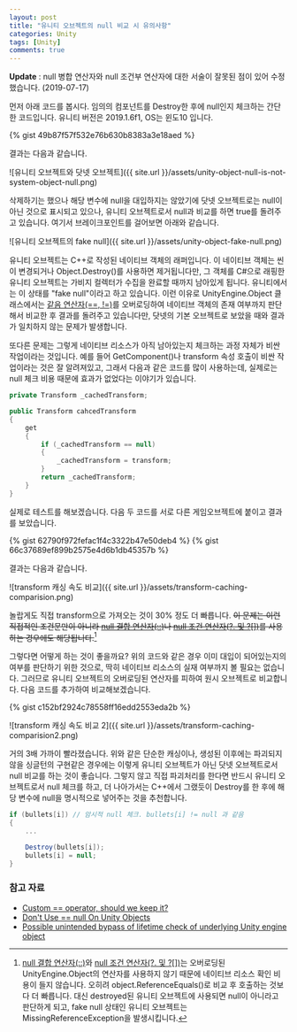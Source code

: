 ```yaml
---
layout: post
title: "유니티 오브젝트의 null 비교 시 유의사항"
categories: Unity
tags: [Unity]
comments: true
---
```


**Update** : null 병합 연산자와 null 조건부 연산자에 대한 서술이 잘못된 점이 있어 수정했습니다. (2019-07-17)

먼저 아래 코드를 봅시다. 임의의 컴포넌트를 Destroy한 후에 null인지 체크하는 간단한 코드입니다. 유니티 버전은 2019.1.6f1, OS는 윈도10 입니다.

{% gist 49b87f57f532e76b630b8383a3e18aed %}

결과는 다음과 같습니다.

![유니티 오브젝트와 닷넷 오브젝트]({{ site.url }}/assets/unity-object-null-is-not-system-object-null.png)

삭제하기는 했으나 해당 변수에 null을 대입하지는 않았기에 닷넷 오브젝트로는 null이 아닌 것으로 표시되고 있으나, 유니티 오브젝트로서 null과 비교를 하면 true를 돌려주고 있습니다. 여기서 브레이크포인트를 걸어보면 아래와 같습니다.

![유니티 오브젝트의 fake null]({{ site.url }}/assets/unity-object-fake-null.png)

유니티 오브젝트는 C++로 작성된 네이티브 객체의 래퍼입니다. 이 네이티브 객체는 씬이 변경되거나 Object.Destroy()를 사용하면 제거됩니다만, 그 객체를 C#으로 래핑한 유니티 오브젝트는 가비지 컬렉터가 수집을 완료할 때까지 남아있게 됩니다. 유니티에서는 이 상태를 "fake null"이라고 하고 있습니다. 이런 이유로 UnityEngine.Object 클래스에서는 [같음 연산자(==, !=)](https://docs.microsoft.com/ko-kr/dotnet/csharp/language-reference/operators/equality-operators)를 오버로딩하여 네이티브 객체의 존재 여부까지 판단해서 비교한 후 결과를 돌려주고 있습니다만, 닷넷의 기본 오브젝트로 보았을 때와 결과가 일치하지 않는 문제가 발생합니다.

또다른 문제는 그렇게 네이티브 리소스가 아직 남아있는지 체크하는 과정 자체가 비싼 작업이라는 것입니다. 예를 들어 GetComponent()나 transform 속성 호출이 비싼 작업이라는 것은 잘 알려져있고, 그래서 다음과 같은 코드를 많이 사용하는데, 실제로는 null 체크 비용 때문에 효과가 없었다는 이야기가 있습니다.

```C#
private Transform _cachedTransform;

public Transform cahcedTransform
{
    get
    {
        if (_cachedTransform == null)
        {
            _cachedTransform = transform;
        }
        return _cachedTransform;
    }
}
```

실제로 테스트를 해보겠습니다. 다음 두 코드를 서로 다른 게임오브젝트에 붙이고 결과를 보았습니다.

{% gist 62790f972fefac1f4c3322b47e50deb4 %}
{% gist 66c37689ef899b2575e4d6b1db45357b %}

결과는 다음과 같습니다.

![transform 캐싱 속도 비교]({{ site.url }}/assets/transform-caching-comparision.png)

놀랍게도 직접 transform으로 가져오는 것이 30% 정도 더 빠릅니다. ~~이 문제는 이런 직접적인 조건문만이 아니라 [null 결합 연산자(::)](https://docs.microsoft.com/ko-kr/dotnet/csharp/language-reference/operators/null-coalescing-operator)나 [null 조건 연산자(?. 및 ?[])](https://docs.microsoft.com/ko-kr/dotnet/csharp/language-reference/operators/member-access-operators#null-conditional-operators--and-)를 사용하는 경우에도 해당됩니다.~~[^1]

그렇다면 어떻게 하는 것이 좋을까요? 위의 코드와 같은 경우 이미 대입이 되어있는지의 여부를 판단하기 위한 것으로, 딱히 네이티브 리소스의 실재 여부까지 볼 필요는 없습니다. 그러므로 유니티 오브젝트의 오버로딩된 연산자를 피하여 원시 오브젝트로 비교합니다. 다음 코드를 추가하여 비교해보겠습니다.

{% gist c152bf2924c78558ff16edd2553eda2b %}

![transform 캐싱 속도 비교 2]({{ site.url }}/assets/transform-caching-comparision2.png)

거의 3배 가까이 빨라졌습니다. 위와 같은 단순한 캐싱이나, 생성된 이후에는 파괴되지 않을 싱글턴의 구현같은 경우에는 이렇게 유니티 오브젝트가 아닌 닷넷 오브젝트로서 null 비교를 하는 것이 좋습니다. 그렇지 않고 직접 파괴처리를 한다면 반드시 유니티 오브젝트로서 null 체크를 하고, 더 나아가서는 C++에서 그랬듯이 Destroy를 한 후에 해당 변수에 null을 명시적으로 넣어주는 것을 추천합니다.

```C#
if (bullets[i]) // 암시적 null 체크. bullets[i] != null 과 같음
{
    ...

    Destroy(bullets[i]);
    bullets[i] = null;
}
```

### 참고 자료

- [Custom == operator, should we keep it?](https://blogs.unity3d.com/2014/05/16/custom-operator-should-we-keep-it/)
- [Don't Use == null On Unity Objects](https://jacx.net/2015/11/20/dont-use-equals-null-on-unity-objects.html)
- [Possible unintended bypass of lifetime check of underlying Unity engine object](https://github.com/JetBrains/resharper-unity/wiki/Possible-unintended-bypass-of-lifetime-check-of-underlying-Unity-engine-object)

[^1]: [null 결합 연산자(::)](https://docs.microsoft.com/ko-kr/dotnet/csharp/language-reference/operators/null-coalescing-operator)와 [null 조건 연산자(?. 및 ?[])](https://docs.microsoft.com/ko-kr/dotnet/csharp/language-reference/operators/member-access-operators#null-conditional-operators--and-)는 오버로딩된 UnityEngine.Object의 연산자를 사용하지 않기 때문에 네이티브 리소스 확인 비용이 들지 않습니다. 오히려 object.ReferenceEquals()로 비교 후 호출하는 것보다 더 빠릅니다. 대신 destroyed된 유니티 오브젝트에 사용되면 null이 아니라고 판단하게 되고, fake null 상태인 유니티 오브젝트는 MissingReferenceException을 발생시킵니다.
